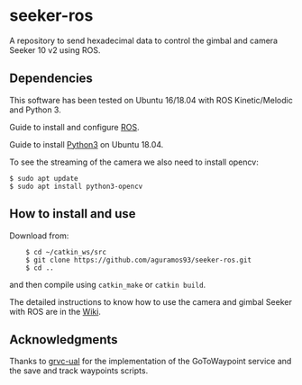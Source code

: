 # seeker-ros
A repository to send hexadecimal data to control the gimbal and camera Seeker 10 v2 using ROS.

## Dependencies 
This software has been tested on Ubuntu 16/18.04 with ROS Kinetic/Melodic and Python 3.

Guide to install and configure [ROS](http://wiki.ros.org/melodic/Installation/Ubuntu).

Guide to install [Python3](https://phoenixnap.com/kb/how-to-install-python-3-ubuntu) on Ubuntu 18.04.

To see the streaming of the camera we also need to install opencv:

```
$ sudo apt update
$ sudo apt install python3-opencv
```

## How to install and use
Download from:

```
    $ cd ~/catkin_ws/src
    $ git clone https://github.com/aguramos93/seeker-ros.git
    $ cd ..
```

and then compile using `catkin_make` or `catkin build`.

The detailed instructions to know how to use the camera and gimbal Seeker with ROS are in the [Wiki](https://github.com/aguramos93/seeker-ros/wiki).

## Acknowledgments
Thanks to [grvc-ual](https://github.com/grvcTeam/grvc-ual.git) for the implementation of the GoToWaypoint service and the save and track waypoints scripts.